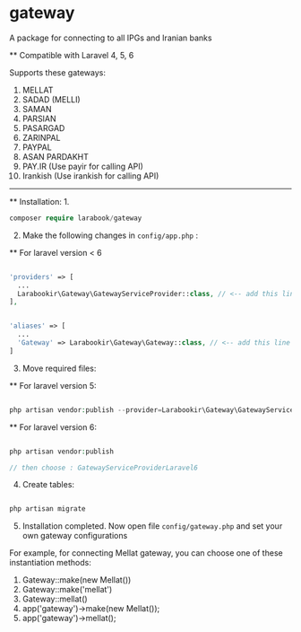# gateway
<div>
A package for connecting to all IPGs and Iranian banks

** Compatible with Laravel 4, 5, 6

Supports these gateways:
 1. MELLAT
 2. SADAD (MELLI)
 3. SAMAN
 4. PARSIAN
 5. PASARGAD
 6. ZARINPAL
 7. PAYPAL 
 8. ASAN PARDAKHT 
 9. PAY.IR (Use payir for calling API)
 10. Irankish (Use irankish for calling API)
----------

** Installation:
1.
</div>

```php
composer require larabook/gateway
```   

<div>
 
2. Make the following changes in ```config/app.php``` :

** For laravel version < 6

</div>

```php

'providers' => [
  ...
  Larabookir\Gateway\GatewayServiceProvider::class, // <-- add this line at the end of provider array
],


'aliases' => [
  ...
  'Gateway' => Larabookir\Gateway\Gateway::class, // <-- add this line at the end of aliases array
]

```

<div>

3. Move required files:

** For laravel version 5:

</div>

```php

php artisan vendor:publish --provider=Larabookir\Gateway\GatewayServiceProviderLaravel5

```

<div>
** For laravel version 6:
</div>

```php

php artisan vendor:publish 

// then choose : GatewayServiceProviderLaravel6

```

<div> 

4. Create tables:

</div>

```php

php artisan migrate

```


<div> 
 
5. Installation completed. Now open file ```config/gateway.php``` and set your own gateway configurations

For example, for connecting Mellat gateway, you can choose one of these instantiation methods:
</div>
 
 1. Gateway::make(new Mellat())
 2. Gateway::make('mellat')
 3. Gateway::mellat()
 4. app('gateway')->make(new Mellat());
 5. app('gateway')->mellat();

